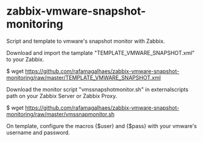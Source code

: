 # zabbix-vmware-snapshot-monitoring
Script and template to vmware's snapshot monitor with Zabbix.

Download and import the tamplate "TEMPLATE_VMWARE_SNAPSHOT.xml" to your Zabbix.

$ wget https://github.com/rafamagalhaes/zabbix-vmware-snapshot-monitoring/raw/master/TEMPLATE_VMWARE_SNAPSHOT.xml

Download the monitor script "vmssnapshotmonitor.sh" in externalscripts path on your Zabbix Server or Zabbix Proxy.

$ wget https://github.com/rafamagalhaes/zabbix-vmware-snapshot-monitoring/raw/master/vmssnapmonitor.sh

On template, configure the macros {$user} and {$pass} with your vmware's username and password.
